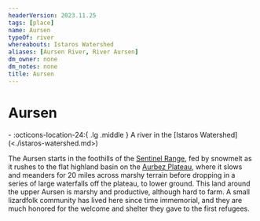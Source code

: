 ```yaml
---
headerVersion: 2023.11.25
tags: [place]
name: Aursen
typeOf: river
whereabouts: Istaros Watershed
aliases: [Aursen River, River Aursen]
dm_owner: none
dm_notes: none
title: Aursen
---
```

# Aursen
<div class="grid cards ext-narrow-margin ext-one-column" markdown>
-    :octicons-location-24:{ .lg .middle } A river in the [Istaros Watershed](<./istaros-watershed.md>)  
</div>


The Aursen starts in the foothills of the [Sentinel Range](<../../sentinel-range.md>), fed by snowmelt as it rushes to the flat highland basin on the [Aurbez Plateau](<../../upper-istaros/aurbez-plateau.md>), where it slows and meanders for 20 miles across marshy terrain before dropping in a series of large waterfalls off the plateau, to lower ground. This land around the upper Aursen is marshy and productive, although hard to farm. A small lizardfolk community has lived here since time immemorial, and they are much honored for the welcome and shelter they gave to the first refugees.



